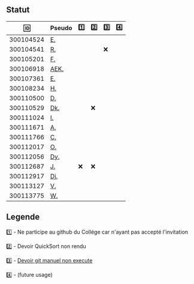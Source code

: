 ## Statut

|  :id:   | Pseudo                                          |:one:|:two:|:three:|:four:|
|---------|-------------------------------------------------|-----|-----|-------|------|
|300104524| [E.](https://github.com/Echnaideurgeneus)       |     |     |       |      |
|300104541| [R.](https://github.com/Romeomian)              |     |     |  :x:  |      |
|300105201| [F.](https://github.com/BgbgL13)                |     |     |       |      |
|300106918| [AEK.](https://github.com/AEKchaouche)          |     |     |       |      |
|300107361| [E.](https://github.com/toch90)                 |     |     |       |      |
|300108234| [H.](https://github.com/halimabzn)              |     |     |       |      |
|300110500| [D.](https://github.com/didier300110500)        |     |     |       |      |
|300110529| [Dk.](https://github.com/TEC24)                 |     | :x: |       |      |
|300111024| [I.](https://github.com/ibrahimahkanoute)       |     |     |       |      |
|300111671| [A.](https://github.com/AbbasSadissou)          |     |     |       |      |
|300111766| [C.](https://github.com/cheikhthiam)            |     |     |       |      |
|300112017| [O.](https://github.com/ordenrosae)             |     |     |       |      |
|300112056| [Dy.](https://github.com/danekayi)              |     |     |       |      |
|300112687| [J.](https://github.com/jthn9022)               | :x: | :x: |       |      |
|300112917| [Dj.](https://github.com/djumaster)             |     |     |       |      |
|300113127| [V.](https://github.com/Futureseven)            |     |     |       |      |
|300113775| [W.](https://github.com/widby)                  |     |     |       |      |


## Legende

:one: - Ne participe au github du Collége car n'ayant pas accepté l'invitation 

:two: - Devoir QuickSort non rendu

:three: - [Devoir git manuel non execute](https://github.com/CollegeBoreal/INF1039-202-18A-01/tree/master/0.Git/manual)

:four: - (future usage)

